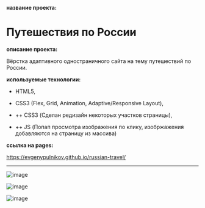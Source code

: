 **название проекта:**
# Путешествия по России

**описание проекта:**

Вёрстка адаптивного одностраничного сайта на тему путешествий по России.

**используемые технологии:**

* HTML5, 
* CSS3 (Flex, Grid, Animation, Adaptive/Responsive Layout),

* ++ СSS3 (Сделан редизайн некоторых участков страницы),
* ++ JS (Попап просмотра изображения по клику, изобржажения добавляются на страницу из массива)

**ссылка на pages:**

https://evgenypulnikov.github.io/russian-travel/

___

![image](https://user-images.githubusercontent.com/51275060/163732794-dfd6e09e-2016-4622-8283-85ad02ff7914.png)

![image](https://user-images.githubusercontent.com/51275060/163732812-f4d6d792-63f1-477f-8ca4-8ec93c298aaa.png)

![image](https://user-images.githubusercontent.com/51275060/163732831-c3712a41-5ad2-40a3-bf8b-fcaba24499f7.png)
